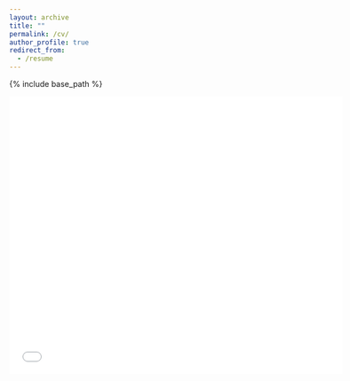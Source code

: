 ```yaml
---
layout: archive
title: ""
permalink: /cv/
author_profile: true
redirect_from:
  - /resume
---
```


{% include base_path %}

<embed src="/files/Curriculum_Vitae_Nicolas_Leenaerts.pdf" type="application/pdf" width="600px" height="500px" />
